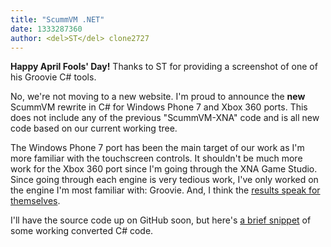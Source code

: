 ```yaml
---
title: "ScummVM .NET"
date: 1333287360
author: <del>ST</del> clone2727
---
```


**Happy April Fools' Day!** Thanks to ST for providing a screenshot of one of his Groovie C# tools.

No, we're not moving to a new website. I'm proud to announce the **new** ScummVM rewrite in C# for Windows Phone 7 and Xbox 360 ports. This does not include any of the previous "ScummVM-XNA" code and is all new code based on our current working tree.

The Windows Phone 7 port has been the main target of our work as I'm more familiar with the touchscreen controls. It shouldn't be much more work for the Xbox 360 port since I'm going through the XNA Game Studio. Since going through each engine is very tedious work, I've only worked on the engine I'm most familiar with: Groovie. And, I think the [results speak for themselves](/data/news/20120401_6.jpg).

I'll have the source code up on GitHub soon, but here's [a brief snippet](/data/news/20120401_7.png) of some working converted C# code.
